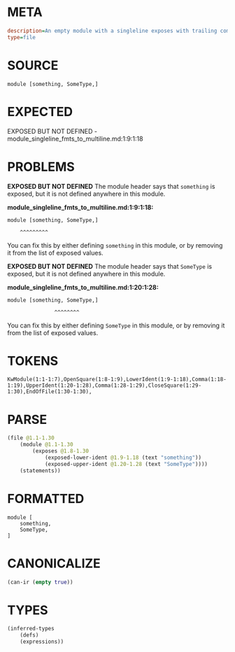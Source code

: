 # META
~~~ini
description=An empty module with a singleline exposes with trailing comma
type=file
~~~
# SOURCE
~~~roc
module [something, SomeType,]
~~~
# EXPECTED
EXPOSED BUT NOT DEFINED - module_singleline_fmts_to_multiline.md:1:9:1:18
# PROBLEMS
**EXPOSED BUT NOT DEFINED**
The module header says that ``something`` is exposed, but it is not defined anywhere in this module.

**module_singleline_fmts_to_multiline.md:1:9:1:18:**
```roc
module [something, SomeType,]
```
        ^^^^^^^^^
You can fix this by either defining ``something`` in this module, or by removing it from the list of exposed values.

**EXPOSED BUT NOT DEFINED**
The module header says that ``SomeType`` is exposed, but it is not defined anywhere in this module.

**module_singleline_fmts_to_multiline.md:1:20:1:28:**
```roc
module [something, SomeType,]
```
                   ^^^^^^^^
You can fix this by either defining ``SomeType`` in this module, or by removing it from the list of exposed values.

# TOKENS
~~~zig
KwModule(1:1-1:7),OpenSquare(1:8-1:9),LowerIdent(1:9-1:18),Comma(1:18-1:19),UpperIdent(1:20-1:28),Comma(1:28-1:29),CloseSquare(1:29-1:30),EndOfFile(1:30-1:30),
~~~
# PARSE
~~~clojure
(file @1.1-1.30
	(module @1.1-1.30
		(exposes @1.8-1.30
			(exposed-lower-ident @1.9-1.18 (text "something"))
			(exposed-upper-ident @1.20-1.28 (text "SomeType"))))
	(statements))
~~~
# FORMATTED
~~~roc
module [
	something,
	SomeType,
]
~~~
# CANONICALIZE
~~~clojure
(can-ir (empty true))
~~~
# TYPES
~~~clojure
(inferred-types
	(defs)
	(expressions))
~~~
